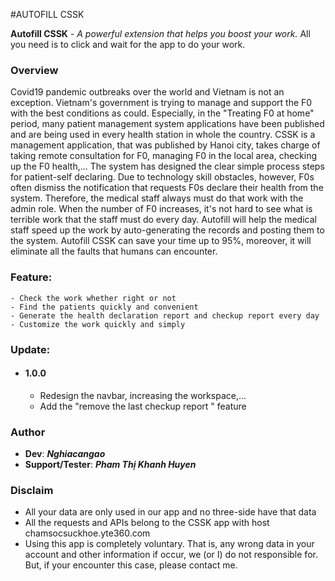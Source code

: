 #AUTOFILL CSSK

**Autofill CSSK** *- A powerful extension that helps you boost your work.*
All you need is to click and wait for the app to do your work.

### Overview
Covid19 pandemic outbreaks over the world and Vietnam is not an exception. Vietnam's government is trying to manage and support the F0 with the best conditions as could. Especially, in the "Treating F0 at home" period, many patient management system applications have been published and are being used in every health station in whole the country.
CSSK is a management application, that was published by Hanoi city, takes charge of taking remote consultation for F0, managing F0 in the local area, checking up the F0 health,... 
The system has designed the clear simple process steps for patient-self declaring. Due to technology skill obstacles, however, F0s often dismiss the notification that requests F0s declare their health from the system. Therefore, the medical staff always must do that work with the admin role. When the number of F0 increases, it's not hard to see what is terrible work that the staff must do every day. 
Autofill will help the medical staff speed up the work by auto-generating the records and posting them to the system. Autofill CSSK can save your time up to 95%, moreover, it will eliminate all the faults that humans can encounter.

### Feature: 
```
- Check the work whether right or not
- Find the patients quickly and convenient
- Generate the health declaration report and checkup report every day
- Customize the work quickly and simply
```

### Update: 
- #### 1.0.0
    - Redesign the navbar, increasing the workspace,...
    - Add the "remove the last checkup report " feature
### Author
-   __Dev__: ***Nghiacangao***
-   __Support/Tester__: ***Pham Thị Khanh Huyen***

### Disclaim
- All your data are only used in our app and no three-side have that  data
- All the requests and APIs belong to the CSSK app with host chamsocsuckhoe.yte360.com
- Using this app is completely voluntary. That is, any wrong data in your account and other information if occur, we (or I) do not responsible for. But, if your encounter this case, please contact me.


